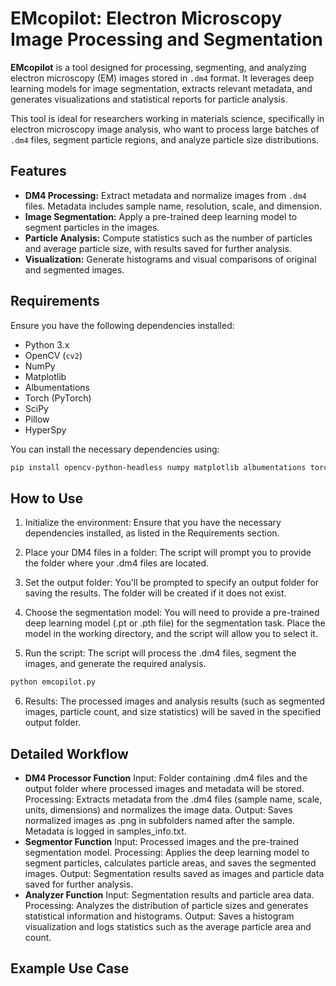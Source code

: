 # EMcopilot: Electron Microscopy Image Processing and Segmentation

**EMcopilot** is a tool designed for processing, segmenting, and analyzing electron microscopy (EM) images stored in `.dm4` format. It leverages deep learning models for image segmentation, extracts relevant metadata, and generates visualizations and statistical reports for particle analysis.

This tool is ideal for researchers working in materials science, specifically in electron microscopy image analysis, who want to process large batches of `.dm4` files, segment particle regions, and analyze particle size distributions.

## Features
- **DM4 Processing:** Extract metadata and normalize images from `.dm4` files. Metadata includes sample name, resolution, scale, and dimension.
- **Image Segmentation:** Apply a pre-trained deep learning model to segment particles in the images.
- **Particle Analysis:** Compute statistics such as the number of particles and average particle size, with results saved for further analysis.
- **Visualization:** Generate histograms and visual comparisons of original and segmented images.

## Requirements

Ensure you have the following dependencies installed:

- Python 3.x
- OpenCV (`cv2`)
- NumPy
- Matplotlib
- Albumentations
- Torch (PyTorch)
- SciPy
- Pillow
- HyperSpy

You can install the necessary dependencies using:

```bash
pip install opencv-python-headless numpy matplotlib albumentations torch scipy pillow hyperspy
```

## How to Use
1. Initialize the environment: Ensure that you have the necessary dependencies installed, as listed in the Requirements section.

2. Place your DM4 files in a folder: The script will prompt you to provide the folder where your .dm4 files are located.

3. Set the output folder: You'll be prompted to specify an output folder for saving the results. The folder will be created if it does not exist.

4. Choose the segmentation model: You will need to provide a pre-trained deep learning model (.pt or .pth file) for the segmentation task. Place the model in the working directory, and the script will allow you to select it.

5. Run the script: The script will process the .dm4 files, segment the images, and generate the required analysis.

```bash
python emcopilot.py
```
6. Results: The processed images and analysis results (such as segmented images, particle count, and size statistics) will be saved in the specified output folder.


## Detailed Workflow
- **DM4 Processor Function**
Input: Folder containing .dm4 files and the output folder where processed images and metadata will be stored.
Processing: Extracts metadata from the .dm4 files (sample name, scale, units, dimensions) and normalizes the image data.
Output: Saves normalized images as .png in subfolders named after the sample. Metadata is logged in samples_info.txt.
- **Segmentor Function**
Input: Processed images and the pre-trained segmentation model.
Processing: Applies the deep learning model to segment particles, calculates particle areas, and saves the segmented images.
Output: Segmentation results saved as images and particle data saved for further analysis.
- **Analyzer Function**
Input: Segmentation results and particle area data.
Processing: Analyzes the distribution of particle sizes and generates statistical information and histograms.
Output: Saves a histogram visualization and logs statistics such as the average particle area and count.

## Example Use Case



